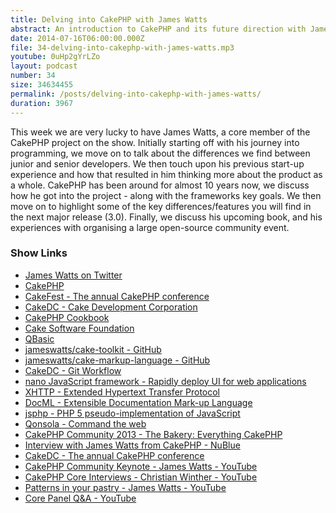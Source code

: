 ```yaml
---
title: Delving into CakePHP with James Watts
abstract: An introduction to CakePHP and its future direction with James Watts.
date: 2014-07-16T06:00:00.000Z
file: 34-delving-into-cakephp-with-james-watts.mp3
youtube: 0uHp2gYrLZo
layout: podcast
number: 34
size: 34634455
permalink: /posts/delving-into-cakephp-with-james-watts/
duration: 3967
---
```


This week we are very lucky to have James Watts, a core member of the CakePHP project on the show.
Initially starting off with his journey into programming, we move on to talk about the differences we find between junior and senior developers.
We then touch upon his previous start-up experience and how that resulted in him thinking more about the product as a whole.
CakePHP has been around for almost 10 years now, we discuss how he got into the project - along with the frameworks key goals.
We then move on to highlight some of the key differences/features you will find in the next major release (3.0).
Finally, we discuss his upcoming book, and his experiences with organising a large open-source community event.

### Show Links

- [James Watts on Twitter](https://twitter.com/_JAMESWATTS_)
- [CakePHP](http://cakephp.org/)
- [CakeFest - The annual CakePHP conference](http://cakefest.org/)
- [CakeDC - Cake Development Corporation](http://www.cakedc.com/)
- [CakePHP Cookbook](http://book.cakephp.org/)
- [Cake Software Foundation](http://cakefoundation.org/)
- [QBasic](http://en.wikipedia.org/wiki/QBasic)
- [jameswatts/cake-toolkit - GitHub](https://github.com/jameswatts/cake-toolkit)
- [jameswatts/cake-markup-language - GitHub](https://github.com/jameswatts/cake-markup-language)
- [CakeDC - Git Workflow](http://www.cakedc.com/git-workflow)
- [nano JavaScript framework - Rapidly deploy UI for web applications](http://nanojs.org/)
- [XHTTP - Extended Hypertext Transfer Protocol](http://xhttp.org/)
- [DocML - Extensible Documentation Mark-up Language](http://docml.org/)
- [jsphp - PHP 5 pseudo-implementation of JavaScript](http://jsphp.org/)
- [Qonsola - Command the web](http://qonsola.com/)
- [CakePHP Community 2013 - The Bakery: Everything CakePHP](http://bakery.cakephp.org/articles/jameswatts/2013/12/29/cakephp_community_2013)
- [Interview with James Watts from CakePHP - NuBlue](http://www.nublue.co.uk/blog/interview-with-james-watts-from-cakephp/)
- [CakeDC - The annual CakePHP conference](http://www.cakedc.com/james_watts/2014/06/12/the_annual_cakephp_conference)
- [CakePHP Community Keynote - James Watts - YouTube](http://www.youtube.com/watch?v=n4cCODjSfnk)
- [CakePHP Core Interviews - Christian Winther - YouTube](http://www.youtube.com/watch?v=NYK-CmRoQ4M)
- [Patterns in your pastry - James Watts - YouTube](http://www.youtube.com/watch?v=PJ6X_9ugS7c)
- [Core Panel Q&A - YouTube](http://www.youtube.com/watch?v=GWp-m6HF4pE)
